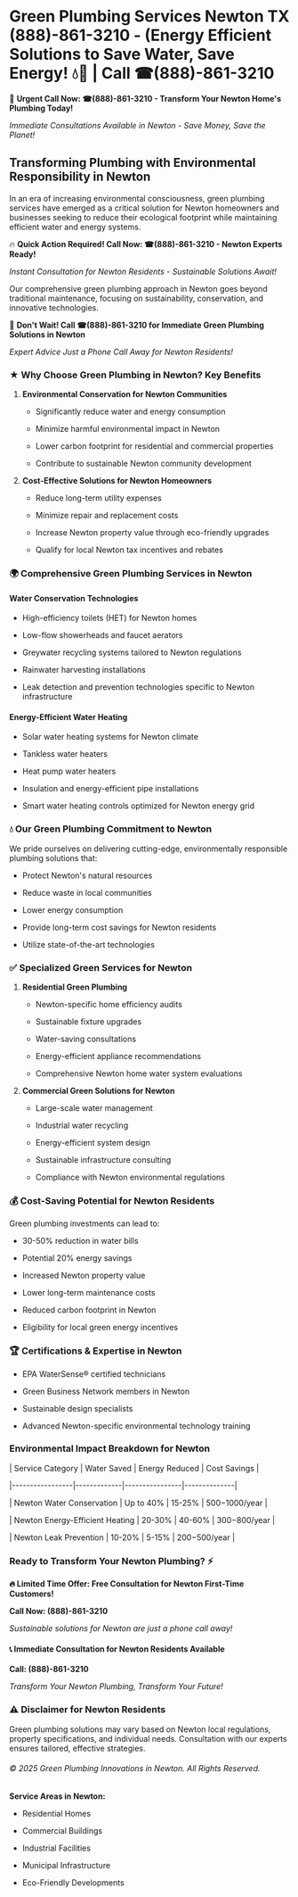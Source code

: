 # Green Plumbing Services Newton TX (888)-861-3210 - (Energy Efficient Solutions to Save Water, Save Energy! 💧🌿 | Call ☎(888)-861-3210

🚨 **Urgent Call Now: ☎(888)-861-3210 - Transform Your Newton Home's Plumbing Today!**
*Immediate Consultations Available in Newton - Save Money, Save the Planet!*

## Transforming Plumbing with Environmental Responsibility in Newton

In an era of increasing environmental consciousness, green plumbing services have emerged as a critical solution for Newton homeowners and businesses seeking to reduce their ecological footprint while maintaining efficient water and energy systems. 

🔥 **Quick Action Required! Call Now: ☎(888)-861-3210 - Newton Experts Ready!**
*Instant Consultation for Newton Residents - Sustainable Solutions Await!*

Our comprehensive green plumbing approach in Newton goes beyond traditional maintenance, focusing on sustainability, conservation, and innovative technologies.

🚨 **Don't Wait! Call ☎(888)-861-3210 for Immediate Green Plumbing Solutions in Newton**
*Expert Advice Just a Phone Call Away for Newton Residents!*

### ★ Why Choose Green Plumbing in Newton? Key Benefits

1. **Environmental Conservation for Newton Communities** 
   - Significantly reduce water and energy consumption
   - Minimize harmful environmental impact in Newton
   - Lower carbon footprint for residential and commercial properties
   - Contribute to sustainable Newton community development

2. **Cost-Effective Solutions for Newton Homeowners** 
   - Reduce long-term utility expenses
   - Minimize repair and replacement costs
   - Increase Newton property value through eco-friendly upgrades
   - Qualify for local Newton tax incentives and rebates

### 🌍 Comprehensive Green Plumbing Services in Newton

#### Water Conservation Technologies
- High-efficiency toilets (HET) for Newton homes
- Low-flow showerheads and faucet aerators
- Greywater recycling systems tailored to Newton regulations
- Rainwater harvesting installations
- Leak detection and prevention technologies specific to Newton infrastructure

#### Energy-Efficient Water Heating
- Solar water heating systems for Newton climate
- Tankless water heaters
- Heat pump water heaters
- Insulation and energy-efficient pipe installations
- Smart water heating controls optimized for Newton energy grid

### 💧 Our Green Plumbing Commitment to Newton

We pride ourselves on delivering cutting-edge, environmentally responsible plumbing solutions that:
- Protect Newton's natural resources
- Reduce waste in local communities
- Lower energy consumption
- Provide long-term cost savings for Newton residents
- Utilize state-of-the-art technologies

### ✅ Specialized Green Services for Newton

1. **Residential Green Plumbing**
   - Newton-specific home efficiency audits
   - Sustainable fixture upgrades
   - Water-saving consultations
   - Energy-efficient appliance recommendations
   - Comprehensive Newton home water system evaluations

2. **Commercial Green Solutions for Newton**
   - Large-scale water management
   - Industrial water recycling
   - Energy-efficient system design
   - Sustainable infrastructure consulting
   - Compliance with Newton environmental regulations

### 💰 Cost-Saving Potential for Newton Residents

Green plumbing investments can lead to:
- 30-50% reduction in water bills
- Potential 20% energy savings
- Increased Newton property value
- Lower long-term maintenance costs
- Reduced carbon footprint in Newton
- Eligibility for local green energy incentives

### 🏆 Certifications & Expertise in Newton

- EPA WaterSense® certified technicians
- Green Business Network members in Newton
- Sustainable design specialists
- Advanced Newton-specific environmental technology training

### Environmental Impact Breakdown for Newton

| Service Category | Water Saved | Energy Reduced | Cost Savings |
|-----------------|-------------|----------------|--------------|
| Newton Water Conservation | Up to 40% | 15-25% | $500-$1000/year |
| Newton Energy-Efficient Heating | 20-30% | 40-60% | $300-$800/year |
| Newton Leak Prevention | 10-20% | 5-15% | $200-$500/year |

### Ready to Transform Your Newton Plumbing? ⚡

**🔥 Limited Time Offer: Free Consultation for Newton First-Time Customers!**

**Call Now: (888)-861-3210**
*Sustainable solutions for Newton are just a phone call away!*

#### 📞 Immediate Consultation for Newton Residents Available

**Call: (888)-861-3210**
*Transform Your Newton Plumbing, Transform Your Future!*

### ⚠️ Disclaimer for Newton Residents

Green plumbing solutions may vary based on Newton local regulations, property specifications, and individual needs. Consultation with our experts ensures tailored, effective strategies.

###### © 2025 Green Plumbing Innovations in Newton. All Rights Reserved.

**Service Areas in Newton:** 
- Residential Homes
- Commercial Buildings
- Industrial Facilities
- Municipal Infrastructure
- Eco-Friendly Developments